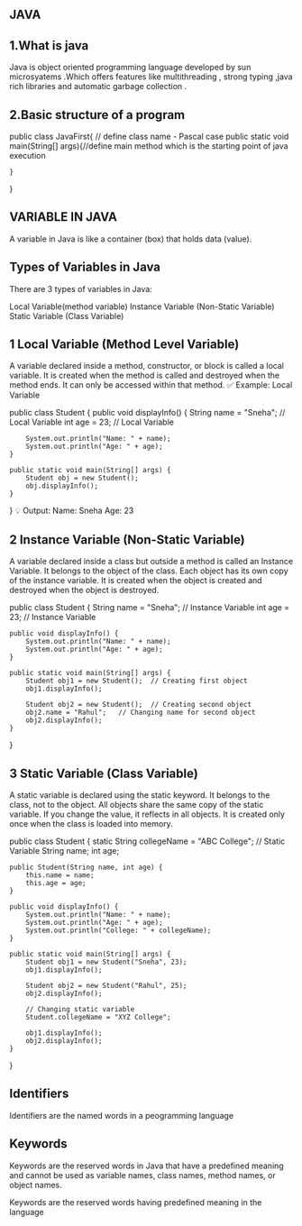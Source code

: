 JAVA
-------

1.What is java
---------------------
Java is object oriented programming language developed by sun microsyatems .Which offers features like multithreading , strong typing ,java rich libraries and automatic garbage collection .

2.Basic structure of a program
--------------------------------
public class JavaFirst{  // define class name - Pascal case 
    public static void main(String[] args){//define main method which is the starting point of  java execution
        
    }
}

VARIABLE IN JAVA
-----------------

A variable in Java is like a container (box) that holds data (value).

Types of Variables in Java
-----------------------------
There are 3 types of variables in Java:

Local Variable(method variable)
Instance Variable (Non-Static Variable)
Static Variable (Class Variable)


1 Local Variable (Method Level Variable)
------------------------------------------

A variable declared inside a method, constructor, or block is called a local variable.
It is created when the method is called and destroyed when the method ends.
It can only be accessed within that method.
✅ Example: Local Variable

public class Student {
    public void displayInfo() {
        String name = "Sneha";  // Local Variable
        int age = 23;           // Local Variable
        
        System.out.println("Name: " + name);
        System.out.println("Age: " + age);
    }

    public static void main(String[] args) {
        Student obj = new Student();
        obj.displayInfo();
    }
}
💡 Output:
Name: Sneha
Age: 23

2  Instance Variable (Non-Static Variable)
-------------------------------------------

A variable declared inside a class but outside a method is called an Instance Variable.
It belongs to the object of the class.
Each object has its own copy of the instance variable.
It is created when the object is created and destroyed when the object is destroyed.


public class Student {
    String name = "Sneha";   // Instance Variable
    int age = 23;            // Instance Variable

    public void displayInfo() {
        System.out.println("Name: " + name);
        System.out.println("Age: " + age);
    }

    public static void main(String[] args) {
        Student obj1 = new Student();  // Creating first object
        obj1.displayInfo();

        Student obj2 = new Student();  // Creating second object
        obj2.name = "Rahul";   // Changing name for second object
        obj2.displayInfo();
    }
}


3 Static Variable (Class Variable)
-----------------------------------

A static variable is declared using the static keyword.
It belongs to the class, not to the object.
All objects share the same copy of the static variable.
If you change the value, it reflects in all objects.
It is created only once when the class is loaded into memory.



public class Student {
    static String collegeName = "ABC College";  // Static Variable
    String name;
    int age;

    public Student(String name, int age) {
        this.name = name;
        this.age = age;
    }

    public void displayInfo() {
        System.out.println("Name: " + name);
        System.out.println("Age: " + age);
        System.out.println("College: " + collegeName);
    }

    public static void main(String[] args) {
        Student obj1 = new Student("Sneha", 23);
        obj1.displayInfo();

        Student obj2 = new Student("Rahul", 25);
        obj2.displayInfo();

        // Changing static variable
        Student.collegeName = "XYZ College";

        obj1.displayInfo();
        obj2.displayInfo();
    }
}


Identifiers
--------------


Identifiers are the named words in a peogramming language 


Keywords
----------
 Keywords are the reserved words in Java that have a predefined meaning and cannot be used as variable names, class names, method names, or object names.

Keywords are the reserved words having predefined meaning in the language



